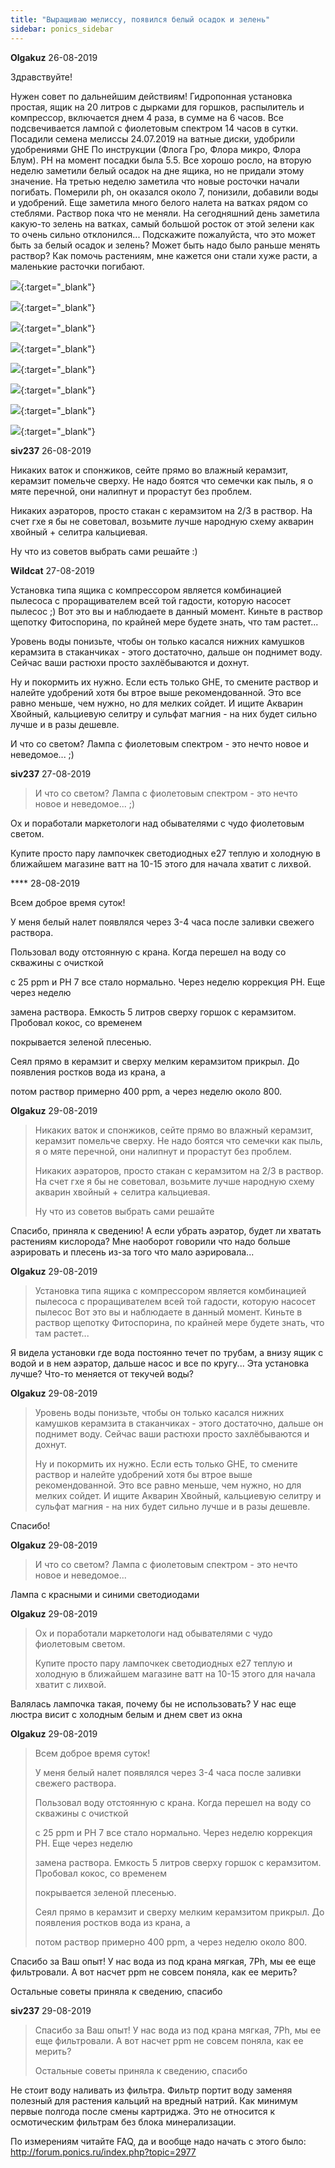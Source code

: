 ```yaml
---
title: "Выращиваю мелиссу, появился белый осадок и зелень"
sidebar: ponics_sidebar
---
```


**Olgakuz** 26-08-2019

Здравствуйте!

Нужен совет по дальнейшим действиям! Гидропонная установка простая, ящик на 20 литров с дырками для горшков, распылитель и компрессор, включается днем 4 раза, в сумме на 6 часов. Все подсвечивается лампой с фиолетовым спектром 14 часов в сутки. Посадили семена мелиссы 24.07.2019 на ватные диски, удобрили удобрениями GHE По инструкции (Флога Гро, Флора микро, Флора Блум). PH на момент посадки была 5.5. Все хорошо росло, на вторую неделю заметили белый осадок на дне ящика, но не придали этому значение. На третью неделю заметила что новые росточки начали погибать. Померили ph, он оказался около 7, понизили, добавили воды и удобрений. Еще заметила много белого налета на ватках рядом со стеблями. Раствор пока что не меняли. На сегодняшний день заметила какую-то зелень на ватках, самый большой росток от этой зелени как то очень сильно отклонился... Подскажите пожалуйста, что это может быть за белый осадок и зелень? Может быть надо было раньше менять раствор? Как помочь растениям, мне кажется они стали хуже расти, а маленькие расточки погибают.

[![](/attachimages/20280_IMG_20190826_214257_3.jpg)](https://t.me/ponics_ru_files/19895){:target="_blank"}

[![](/attachimages/20282_IMG_20190826_214301_2.jpg)](https://t.me/ponics_ru_files/19896){:target="_blank"}

[![](/attachimages/20284_IMG_20190826_214306_2.jpg)](https://t.me/ponics_ru_files/19897){:target="_blank"}

[![](/attachimages/20286_IMG_20190826_214316_2.jpg)](https://t.me/ponics_ru_files/19898){:target="_blank"}

[![](/attachimages/20288_IMG_20190826_214325_2.jpg)](https://t.me/ponics_ru_files/19899){:target="_blank"}

[![](/attachimages/20290_IMG_20190826_214329_2.jpg)](https://t.me/ponics_ru_files/19900){:target="_blank"}

[![](/attachimages/20292_IMG_20190826_214335_2.jpg)](https://t.me/ponics_ru_files/19901){:target="_blank"}

[![](/attachimages/20294_IMG_20190826_214959_2.jpg)](https://t.me/ponics_ru_files/19902){:target="_blank"}

**siv237** 26-08-2019

Никаких ваток и спонжиков, сейте прямо во влажный керамзит, керамзит помельче сверху. Не надо боятся что семечки как пыль, я о мяте перечной, они налипнут и прорастут без проблем.

Никаких аэраторов, просто стакан с керамзитом на 2/3 в раствор. На счет гхе я бы не советовал, возьмите лучше народную схему акварин хвойный + селитра кальциевая.

Ну что из советов выбрать сами решайте :)


**Wildcat** 27-08-2019

Установка типа ящика с компрессором является комбинацией пылесоса с проращивателем всей той гадости, которую насосет пылесос ;) Вот это вы и наблюдаете в данный момент. Киньте в раствор щепотку Фитоспорина, по крайней мере будете знать, что там растет...

Уровень воды понизьте, чтобы он только касался нижних камушков керамзита в стаканчиках - этого достаточно, дальше он поднимет воду. Сейчас ваши растюхи просто захлёбываются и дохнут.

Ну и покормить их нужно. Если есть только GHE, то смените раствор и налейте удобрений хотя бы втрое выше рекомендованной. Это все равно меньше, чем нужно, но для мелких сойдет. И ищите Акварин Хвойный, кальциевую селитру и сульфат магния - на них будет сильно лучше и в разы дешевле.

И что со светом? Лампа с фиолетовым спектром - это нечто новое и неведомое... ;)


**siv237** 27-08-2019

> И что со светом? Лампа с фиолетовым спектром - это нечто новое и неведомое... ;)

Ох и поработали маркетологи над обывателями с чудо фиолетовым светом.

Купите просто пару лампочкек светодиодных е27 теплую и холодную в ближайшем магазине ватт на 10-15 этого для начала хватит с лихвой.


**** 28-08-2019

Всем доброе время суток!

У меня белый налет появлялся через 3-4 часа после заливки свежего раствора.

Пользовал воду отстоянную с крана. Когда перешел на воду со скважины с очисткой

с 25 ppm и PH 7 все стало нормально. Через неделю коррекция PH. Еще через неделю

замена раствора. Емкость 5 литров сверху горшок с керамзитом. Пробовал кокос, со временем

покрывается зеленой плесенью.

Сеял прямо в керамзит и сверху мелким керамзитом прикрыл. До появления ростков вода из крана, а

потом раствор примерно 400 ppm, а через неделю около 800.


**Olgakuz** 29-08-2019

> Никаких ваток и спонжиков, сейте прямо во влажный керамзит, керамзит помельче сверху. Не надо боятся что семечки как пыль, я о мяте перечной, они налипнут и прорастут без проблем.
> 
> Никаких аэраторов, просто стакан с керамзитом на 2/3 в раствор. На счет гхе я бы не советовал, возьмите лучше народную схему акварин хвойный + селитра кальциевая.
> 
> Ну что из советов выбрать сами решайте 

Спасибо, приняла к сведению! А если убрать аэратор, будет ли хватать растениям кислорода? Мне наоборот говорили что надо больше аэрировать и плесень из-за того что мало аэрировала...


**Olgakuz** 29-08-2019

> Установка типа ящика с компрессором является комбинацией пылесоса с проращивателем всей той гадости, которую насосет пылесос Вот это вы и наблюдаете в данный момент. Киньте в раствор щепотку Фитоспорина, по крайней мере будете знать, что там растет...

Я видела установки где вода постоянно течет по трубам, а внизу ящик с водой и в нем аэратор, дальше насос и все по кругу... Эта установка лучше? Что-то меняется от текучей воды?


**Olgakuz** 29-08-2019

> Уровень воды понизьте, чтобы он только касался нижних камушков керамзита в стаканчиках - этого достаточно, дальше он поднимет воду. Сейчас ваши растюхи просто захлёбываются и дохнут.
> 
> Ну и покормить их нужно. Если есть только GHE, то смените раствор и налейте удобрений хотя бы втрое выше рекомендованной. Это все равно меньше, чем нужно, но для мелких сойдет. И ищите Акварин Хвойный, кальциевую селитру и сульфат магния - на них будет сильно лучше и в разы дешевле.

Спасибо! 


**Olgakuz** 29-08-2019

> И что со светом? Лампа с фиолетовым спектром - это нечто новое и неведомое...

Лампа с красными и синими светодиодами


**Olgakuz** 29-08-2019

> Ох и поработали маркетологи над обывателями с чудо фиолетовым светом.
> 
> Купите просто пару лампочкек светодиодных е27 теплую и холодную в ближайшем магазине ватт на 10-15 этого для начала хватит с лихвой.

Валялась лампочка такая, почему бы не использовать? У нас еще люстра висит с холодным белым и днем свет из окна


**Olgakuz** 29-08-2019

> Всем доброе время суток!
> 
> У меня белый налет появлялся через 3-4 часа после заливки свежего раствора.
> 
> Пользовал воду отстоянную с крана. Когда перешел на воду со скважины с очисткой
> 
> с 25 ppm и PH 7 все стало нормально. Через неделю коррекция PH. Еще через неделю
> 
> замена раствора. Емкость 5 литров сверху горшок с керамзитом. Пробовал кокос, со временем
> 
> покрывается зеленой плесенью.
> 
> Сеял прямо в керамзит и сверху мелким керамзитом прикрыл. До появления ростков вода из крана, а
> 
> потом раствор примерно 400 ppm, а через неделю около 800.

Спасибо за Ваш опыт! У нас вода из под крана мягкая, 7Ph, мы ее еще фильтровали. А вот насчет ppm не совсем поняла, как ее мерить? 

Остальные советы приняла к сведению, спасибо


**siv237** 29-08-2019

> Спасибо за Ваш опыт! У нас вода из под крана мягкая, 7Ph, мы ее еще фильтровали. А вот насчет ppm не совсем поняла, как ее мерить? 
> 
> Остальные советы приняла к сведению, спасибо

Не стоит воду наливать из фильтра. Фильтр портит воду заменяя полезный для растения кальций на вредный натрий. Как минимум первые полгода после смены картриджа. Это не относится к осмотическим фильтрам без блока минерализации.

По измерениям читайте FAQ, да и вообще надо начать с этого было: http://forum.ponics.ru/index.php?topic=2977


